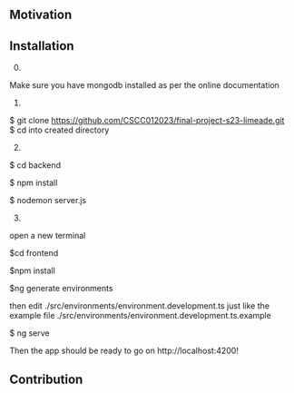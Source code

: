 ## Motivation

## Installation

0.  
Make sure you have mongodb installed as per the online documentation

1.  
$ git clone https://github.com/CSCC012023/final-project-s23-limeade.git  
$ cd into created directory
 
2. 
$ cd backend  

$ npm install  

$ nodemon server.js  


3.  
open a new terminal  

$cd frontend  

$npm install   

$ng generate environments            


then edit ./src/environments/environment.development.ts just like the example file ./src/environments/environment.development.ts.example     

$ ng serve       


Then the app should be ready to go on http://localhost:4200!    


## Contribution
